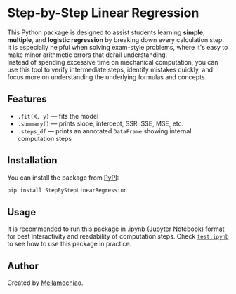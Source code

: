 # Step-by-Step Linear Regression

This Python package is designed to assist students learning **simple**, **multiple**, and **logistic regression** by breaking down every calculation step.  
It is especially helpful when solving exam-style problems, where it's easy to make minor arithmetic errors that derail understanding.  
Instead of spending excessive time on mechanical computation, you can use this tool to verify intermediate steps, identify mistakes quickly, and focus more on understanding the underlying formulas and concepts.

## Features
- `.fit(X, y)` — fits the model
- `.summary()` — prints slope, intercept, SSR, SSE, MSE, etc.
- `.steps_df` — prints an annotated `DataFrame` showing internal computation steps

## Installation

You can install the package from [PyPI](https://pypi.org/project/StepByStepLinearRegression/):

```bash
pip install StepByStepLinearRegression
```

## Usage
It is recommended to run this package in .ipynb (Jupyter Notebook) format for best interactivity and readability of computation steps.
Check [`test.ipynb`](https://github.com/mellamochiao/StepByStepLinearRegression/blob/main/test.ipynb) to see how to use this package in practice.

## Author
Created by [Mellamochiao](https://github.com/mellamochiao).  
